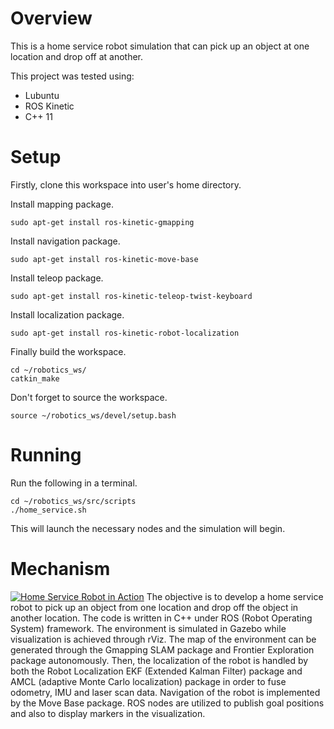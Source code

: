 # Overview
This is a home service robot simulation that can pick up an object at one location and drop off at another.

This project was tested using:
- Lubuntu
- ROS Kinetic
- C++ 11

# Setup
Firstly, clone this workspace into user's home directory.

Install mapping package.
```
sudo apt-get install ros-kinetic-gmapping
```

Install navigation package.
```
sudo apt-get install ros-kinetic-move-base
```

Install teleop package.
```
sudo apt-get install ros-kinetic-teleop-twist-keyboard
```

Install localization package.
```
sudo apt-get install ros-kinetic-robot-localization
```

Finally build the workspace.
```
cd ~/robotics_ws/
catkin_make
```

Don't forget to source the workspace.
```
source ~/robotics_ws/devel/setup.bash
```

# Running

Run the following in a terminal.
```
cd ~/robotics_ws/src/scripts
./home_service.sh
```
This will launch the necessary nodes and the simulation will begin.

# Mechanism
[![Home Service Robot in Action](http://img.youtube.com/vi/aDHzU-5HDXc/0.jpg)](https://www.youtube.com/watch?v=aDHzU-5HDXc "Home Service Robot in Action")
The objective is to develop a home service robot to pick up an object from one location and drop off the object in another location. The code is written in C++ under ROS (Robot Operating System) framework. The environment is simulated in Gazebo while visualization is achieved through rViz. The map of the environment can be generated through the Gmapping SLAM package and Frontier Exploration package autonomously. Then, the localization of the robot is handled by both the Robot Localization EKF (Extended Kalman Filter) package and AMCL (adaptive Monte Carlo localization) package in order to fuse odometry, IMU and laser scan data. Navigation of the robot is implemented by the Move Base package. ROS nodes are utilized to publish goal positions and also to display markers in the visualization.
